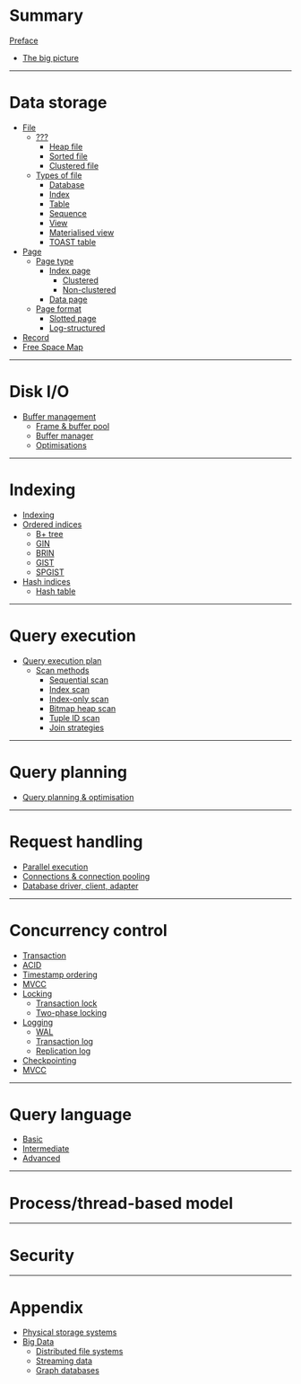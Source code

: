 # Summary

[Preface](./preface.md)
- [The big picture](./storage/storage_management.md)

---

# Data storage

- [File](./storage/data_structures/file.md)
  - [???]()
    - [Heap file]()
    - [Sorted file]()
    - [Clustered file]()
  - [Types of file]()
    - [Database]()
    - [Index]()
    - [Table]()
    - [Sequence]()
    - [View]()
    - [Materialised view]()
    - [TOAST table]()
- [Page](./storage/data_structures/page.md)
  - [Page type]()
    - [Index page]()
        - [Clustered]()
        - [Non-clustered]()
    - [Data page]()
  - [Page format]()
    - [Slotted page](./storage/data_structures/slotted-page.md)
    - [Log-structured]()
- [Record](./storage/data_structures/record.md)
- [Free Space Map]()
 
---

# Disk I/O

- [Buffer management](./storage/buffer_management/buffer_management.md)
    - [Frame & buffer pool](./storage/buffer_management/frame_and_buffer_pool.md)
    - [Buffer manager](./storage/buffer_management/buffer_manager.md)
    - [Optimisations](./storage/buffer_management/optimisations.md)

---

# Indexing

- [Indexing](./indexing/indexing.md)
- [Ordered indices](./indexing/ordered-indices.md)
  - [B+ tree]()
  - [GIN]()
  - [BRIN]()
  - [GIST]()
  - [SPGIST]()
- [Hash indices](./indexing/hash-indices.md)
  - [Hash table]()

---

# Query execution

- [Query execution plan](./query-execution/execution-plan.md)
  - [Scan methods](./query/query_processing/access_methods.md)
    - [Sequential scan](./query-execution/scan-methods/sequential-scan.md)
    - [Index scan](./query-execution/scan-methods/index-scan.md)
    - [Index-only scan](./query-execution/scan-methods/index-only-scan.md)
    - [Bitmap heap scan]()
    - [Tuple ID scan]()
    - [Join strategies]()

---

# Query planning

- [Query planning & optimisation](./query/query_planning.md)

---

# Request handling

- [Parallel execution](./query/query_processing/parallel_execution.md)
- [Connections & connection pooling]()
- [Database driver, client, adapter]()

---

# Concurrency control

- [Transaction](./concurrency/transaction.md)
- [ACID](./concurrency/acid.md)
- [Timestamp ordering]()
- [MVCC]()
- [Locking](./concurrency/locking.md)
  - [Transaction lock]()
  - [Two-phase locking]()
- [Logging]()
  - [WAL](./wal.md)
  - [Transaction log](./transaction-log.md)
  - [Replication log](./replication-log.md)
- [Checkpointing](./concurrency/checkpointing.md)
- [MVCC](./concurrency/mvcc.md)

---

# Query language

- [Basic](./query/sql/basic.md)
- [Intermediate]()
- [Advanced](./query/sql/advanced.md)

---

# Process/thread-based model

---

# Security

---

# Appendix

- [Physical storage systems]()
- [Big Data]()
    - [Distributed file systems]()
    - [Streaming data]()
    - [Graph databases]()
